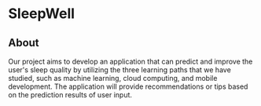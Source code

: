<h1>SleepWell</h1>

## About
<p>Our project aims to develop an application that can predict and improve the user's sleep quality by utilizing the three learning paths that we have studied, such as machine learning, cloud computing, and mobile development. The application will provide recommendations or tips based on the prediction results of user input.</p>
<!--
**capstone-sleepwell/capstone-sleepwell** is a ✨ _special_ ✨ repository because its `README.md` (this file) appears on your GitHub profile.

Here are some ideas to get you started:

- 🔭 I’m currently working on ...
- 🌱 I’m currently learning ...
- 👯 I’m looking to collaborate on ...
- 🤔 I’m looking for help with ...
- 💬 Ask me about ...
- 📫 How to reach me: ...
- 😄 Pronouns: ...
- ⚡ Fun fact: ...
-->
